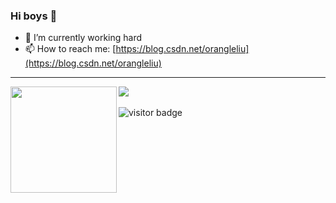 ### Hi boys 👋

- 🌈 I’m currently working hard 
- 📫 How to reach me: [https://blog.csdn.net/orangleliu](https://blog.csdn.net/orangleliu)

<!-- 
<h2>🏆 Github Profile Trophy</h2>
<img src="https://github-profile-trophy.vercel.app/?username=orangle&column=6"/> -->

---

<div>
  <img height="170" align="left" src="https://github-readme-stats.vercel.app/api?username=orangle&count_private=true&include_all_commits=true&theme=highcontrast" />
  <img src="https://github-readme-stats.vercel.app/api/top-langs/?username=orangle&layout=compact&theme=highcontrast" />
</div>

<br/>
<img src="https://visitor-badge.laobi.icu/badge?page_id=orangle/orangle" alt="visitor badge"/> 
